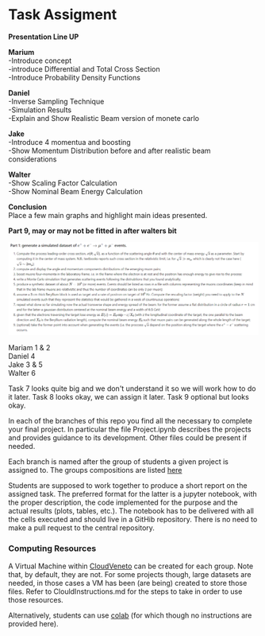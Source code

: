 # Task Assigment 

**Presentation Line UP**

**Marium**  
  -Introduce concept  
  -introduce Differential and Total Cross Section  
  -Introduce Probability Density Functions  
  
**Daniel**  
  -Inverse Sampling Technique  
  -Simulation Results  
  -Explain and Show Realistic Beam version of monete carlo  

**Jake**  
  -Introduce 4 momentua and boosting  
  -Show Momentum Distribution before and after realistic beam considerations  

**Walter**    
  -Show Scaling Factor Calculation  
  -Show Nominal Beam Energy Calculation  

**Conclusion**  
Place a few main graphs and highlight main ideas presented.   

**Part 9, may or may not be fitted in after walters bit**  

<img src="task_list.PNG" alt="drawing" width="1200"/>


Mariam 1 & 2  
Daniel 4  
Jake 3 & 5  
Walter 6

Task 7 looks quite big and we don't understand it so we will work how to do it later. 
Task 8 looks okay, we can assign it later.
Task 9 optional but looks okay. 

In each of the branches of this repo you find all the necessary to complete your final project.
In particular the file Project.ipynb describes the projects and provides guidance to its development.
Other files could be present if needed.

Each branch is named after the group of students a given project is assigned to.
The groups compositions are listed [here](https://docs.google.com/spreadsheets/d/1u1WuXA8fawn73KVtnbTuEZekwOFmCO7cSuUoayZHq9s/)

Students are supposed to work together to produce a short report on the assigned task. The preferred format for the latter is a jupyter notebook, with the proper description, the code implemented for the purpose and the actual results (plots, tables, etc.). The notebook has to be delivered with all the cells executed and should live in a GitHib repository. There is no need to make a pull request to the central repository.

### Computing Resources

A Virtual Machine within [CloudVeneto](http://cloudveneto.it/) can be created for each group. Note that, by default, they are not. For some projects though, large datasets are needed, in those cases a VM has been (are being) created to store those files. Refer to ClouldInstructions.md for the steps to take in order to use those resources.

Alternatively, students can use [colab](https://colab.research.google.com/) (for which though no instructions are provided here).


